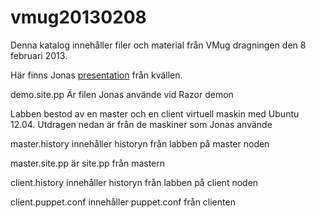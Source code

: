 vmug20130208
============

Denna katalog innehåller filer och material från VMug dragningen den 8 februari 2013. 

Här finns Jonas [presentation](http://www.slideshare.net/jonasrosland/vmug-sweden-2013-0208-puppet-and-razor) från kvällen.

demo.site.pp Är filen Jonas använde vid Razor demon 

Labben bestod av en master och en client virtuell maskin med Ubuntu 12.04. Utdragen nedan är från de maskiner som Jonas använde

master.history innehåller historyn från labben på master noden

master.site.pp är site.pp från mastern

client.history innehåller historyn från labben på client noden

client.puppet.conf innehåller puppet.conf från clienten
